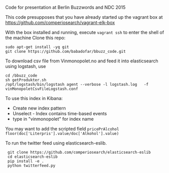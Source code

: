 
Code for presentation at Berlin Buzzwords and NDC 2015
 
This code presupposes that you have already started up the vagrant box at https://github.com/comperiosearch/vagrant-elk-box
 
With the box installed and running, execute  `vagrant ssh`  to enter the shell of the machine
Clone this repo:
````
sudo apt-get install -yq git 
git clone https://github.com/babadofar/bbuzz_code.git
````

To download csv file from Vinmonopolet.no and feed it into elasticsearch using logstash, use
 ````
cd /bbuzz_code
sh getProdukter.sh
/opt/logstash/bin/logstash agent --verbose -l logstash.log   -f vinMonopoletCsvFileLogstash.conf
````

To use this index in Kibana:

* Create new index pattern
* Unselect - Index contains time-based events  
* type in "vinmonopolet" for index name



You may want to add the scripted field
`
pricePrAlcohol
floor(doc['Literpris'].value/doc['Alkohol'].value)
`


To run the twitter feed using elasticsearch-eslib.

````
 git clone https://github.com/comperiosearch/elasticsearch-eslib
 cd elasticsearch-eslib
 pip install -e .
 python twitterfeed.py
 ````




